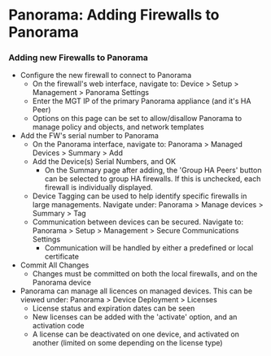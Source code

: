 # Panorama: Adding Firewalls to Panorama

### Adding new Firewalls to Panorama
* Configure the new firewall to connect to Panorama
  * On the firewall's web interface, navigate to: Device > Setup > Management > Panorama Settings
  * Enter the MGT IP of the primary Panorama appliance (and it's HA Peer)
  * Options on this page can be set to allow/disallow Panorama to manage policy and objects, and network templates
* Add the FW's serial number to Panorama
  * On the Panorama interface, navigate to: Panorama > Managed Devices > Summary > Add
  * Add the Device(s) Serial Numbers, and OK
    * On the Summary page after adding, the 'Group HA Peers' button can be selected to group HA firewalls. If this is unchecked, each firewall is individually displayed.
  * Device Tagging can be used to help identify specific firewalls in large managements. Navigate under: Panorama > Manage devices > Summary > Tag
  * Communication between devices can be secured. Navigate to: Panorama > Setup > Management > Secure Communications Settings
    * Communication will be handled by either a predefined or local certificate
* Commit All Changes
  * Changes must be committed on both the local firewalls, and on the Panorama device
* Panorama can manage all licences on managed devices. This can be viewed under: Panorama > Device Deployment > Licenses
  * License status and expiration dates can be seen
  * New licenses can be added with the 'activate' option, and an activation code
  * A license can be deactivated on one device, and activated on another (limited on some depending on the license type)
